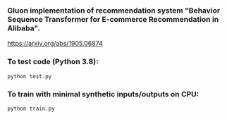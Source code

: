 ### Gluon implementation of recommendation system "Behavior Sequence Transformer for E-commerce Recommendation in Alibaba". 

https://arxiv.org/abs/1905.06874

### To test code (Python 3.8):

```
python test.py
```
### To train with minimal synthetic inputs/outputs on CPU:

```
python train.py
```
